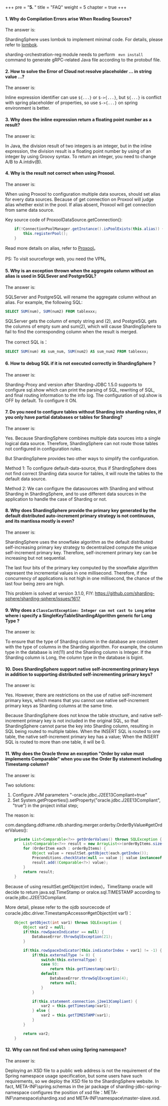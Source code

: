 +++
pre = "<b>5. </b>"
title = "FAQ"
weight = 5
chapter = true
+++

#### 1. Why do Compilation Errors arise When Reading Sources?

The answer is:

ShardingSphere uses lombok to implement minimal code. For details, please refer to [lombok](https://projectlombok.org/download.html).

sharding-orchestration-reg module needs to perform ` mvn install` command to generate gRPC-related Java file according to the protobuf file.

#### 2. How to solve the Error of Cloud not resolve placeholder ... in string value ...?

The answer is:

Inline expression identifier can use `${...}` or `$->{...}`, but `${...}` is conflict with spring placeholder of properties, so use `$->{...}` on spring environment is better.

#### 3. Why does the inline expression return a floating point number as a result?

The answer is:

In Java, the division result of two integers is an integer, but in the inline expression, the division result is a floating point number by using of an integer by using Groovy syntax.
To return an integer, you need to change A/B to A.intdiv(B).

#### 4. Why is the result not correct when using Proxool.

The answer is:

When using Proxool to configuration multiple data sources, should set alias for every data sources. Because of get connection on Proxool will judge alias whether exist in the pool. If alias absent, Proxool will get connection from same data source.

Key source code of ProxoolDataSource.getConnection():

```java
    if(!ConnectionPoolManager.getInstance().isPoolExists(this.alias)) {
        this.registerPool();
    }
```

Read more details on alias, refer to [Proxool](http://proxool.sourceforge.net/configure.html)。

PS: To visit sourceforge web, you need the VPN。

#### 5. Why is an exception thrown when the aggregate column without an alias is used in SQLSever and PostgreSQL?

The answer is:

SQLServer and PostgreSQL will rename the aggregate column without an alias. For example, the following SQL:

```sql
SELECT SUM(num), SUM(num2) FROM tablexxx;
```

SQLServer gets the column of empty string and (2), and PostgreSQL gets the columns of empty sum and sum(2), which will cause ShardingSphere to fail to find the corresponding column when the result is merged.

The correct SQL is：

```sql
SELECT SUM(num) AS sum_num, SUM(num2) AS sum_num2 FROM tablexxx;
```

#### 6. How to debug SQL if it is not executed correctly in ShardingSphere？

The answer is:

Sharding-Proxy and version after Sharding-JDBC 1.5.0 supports to configure sql.show which can print the parsing of SQL, rewriting of SQL, and final routing information to the info log.
The configuration of sql.show is OFF by default. To configure it ON.

#### 7. Do you need to configure tables without Sharding into sharding rules, if you only have partial databases or tables for Sharding?

The answer is:

Yes. Because ShardingSphere combines multiple data sources into a single logical data source. Therefore, ShardingSphere can not route those tables not configured in configuration rules.

But ShardingSphere provides two other ways to simplify the configuration.

Method 1: To configure default-data-source, thus if ShardingSphere does not find correct Sharding data source for tables, it will route the tables to the default data source.

Method 2: We can configure the datasources with Sharding and without Sharding in ShardingSphere, and to use different data sources in the application to handle the case of Sharding or not.

#### 8. Why does ShardingSphere provide the primary key generated by the default distributed auto-increment primary strategy is not continuous, and its mantissa mostly is even?

The answer is:

ShardingSphere uses the snowflake algorithm as the default distributed self-increasing primary key strategy to decentralized compute the unique self-increment primary key. Therefore, self-increment primary key can be increasing but not sequential.

The last four bits of the primary key computed by the snowflake algorithm represent the incremental values in one millisecond. Therefore, if the concurrency of applications is not high in one millisecond, the chance of the last four being zero are high.

This problem is solved at version 3.1.0, FIY: https://github.com/sharding-sphere/sharding-sphere/issues/1617

#### 9. Why does a `ClassCastException: Integer can not cast to Long` arise where i specify a SingleKeyTableShardingAlgorithm generic for Long Type ?

The answer is:

To ensure that the type of Sharding column in the database are consistent with the type of columns in the Sharding algorithm. For example, the column type in the database is int(11) and the Sharding column is Integer. If the Sharding column is Long, the column type in the database is bigint.

#### 10. Does ShardingSphere support native self-incrementing primary keys in addition to supporting distributed self-incrementing primary keys?

The answer is:

Yes. However, there are restrictions on the use of native self-increment primary keys, which means that you cannot use native self-increment primary keys as Sharding columns at the same time.

Because ShardingSphere does not know the table structure, and native self-increment primary key is not included in the original SQL, so that ShardingSphere cannot parse the key into Sharding column, resulting in SQL being routed to multiple tables.
When the INSERT SQL is routed to one table, the native self-increment primary key has a value; When the INSERT SQL is routed to more than one table, it will be 0.

#### 11. Why does the Oracle throw an exception "Order by value must implements Comparable" when you use the Order By statement including Timestamp column?

The answer is:

Two solutions:
1. Configure JVM parameters "-oracle.jdbc.J2EE13Compliant=true"
2. Set System.getProperties().setProperty("oracle.jdbc.J2EE13Compliant", "true") in the project initial step;

The reason is:

com.dangdang.ddframe.rdb.sharding.merger.orderby.OrderByValue#getOrderValues():

```java
    private List<Comparable<?>> getOrderValues() throws SQLException {
        List<Comparable<?>> result = new ArrayList<>(orderByItems.size());
        for (OrderItem each : orderByItems) {
            Object value = resultSet.getObject(each.getIndex());
            Preconditions.checkState(null == value || value instanceof Comparable, "Order by value must implements Comparable");
            result.add((Comparable<?>) value);
        }
        return result;
    }
```

Because of using resultSet.getObject(int index)，TimeStamp oracle will decide to return java.sql.TimeStamp or oralce.sql.TIMESTAMP according to oracle.jdbc.J2EE13Compliant.

More detail, please refer to the ojdb sourcecode of coracle.jdbc.driver.TimestampAccessor#getObject(int var1)：

```java
    Object getObject(int var1) throws SQLException {
        Object var2 = null;
        if(this.rowSpaceIndicator == null) {
            DatabaseError.throwSqlException(21);
        }

        if(this.rowSpaceIndicator[this.indicatorIndex + var1] != -1) {
            if(this.externalType != 0) {
                switch(this.externalType) {
                case 93:
                    return this.getTimestamp(var1);
                default:
                    DatabaseError.throwSqlException(4);
                    return null;
                }
            }

            if(this.statement.connection.j2ee13Compliant) {
                var2 = this.getTimestamp(var1);
            } else {
                var2 = this.getTIMESTAMP(var1);
            }
        }

        return var2;
    }
```

#### 12. Why can not find xsd when using Spring namespace?

The answer is:

Deploying an XSD file to a public web address is not the requirement of the Spring namespace usage specification, but some users have such requirements, so we deploy the XSD file to the ShardingSphere website.
In fact, META-INF\spring.schemas in the jar package of sharding-jdbc-spring-namespace configures the position of xsd file：META-INF\namespace\sharding.xsd and META-INF\namespace\master-slave.xsd.
